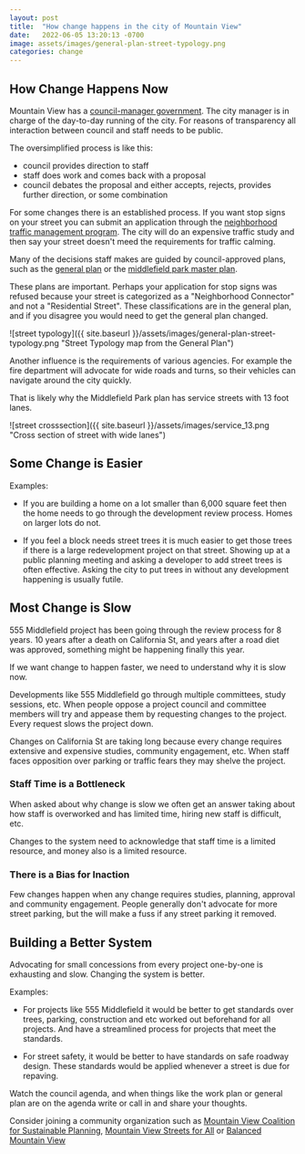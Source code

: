 ```yaml
---
layout: post
title:  "How change happens in the city of Mountain View"
date:   2022-06-05 13:20:13 -0700
image: assets/images/general-plan-street-typology.png
categories: change
---
```


## How Change Happens Now

Mountain View has a [council-manager government](https://ballotpedia.org/Council-manager_government).
The city manager is in charge of the day-to-day running of the city.
For reasons of transparency all interaction between council and staff needs to be public.

The oversimplified process is like this:
- council provides direction to staff
- staff does work and comes back with a proposal
- council debates the proposal and either accepts, rejects, provides further direction, or some combination

For some changes there is an established process.
If you want stop signs on your street you can submit an application through the [neighborhood traffic management program](https://www.mountainview.gov/civicax/filebank/blobdload.aspx?BlobID=36378).
The city will do an expensive traffic study and then say your street doesn't meed the requirements for traffic calming.

Many of the decisions staff makes are guided by council-approved plans, such as the [general plan](https://www.mountainview.gov/civicax/filebank/blobdload.aspx?blobid=10702) or the [middlefield park master plan](http://laserfiche.mountainview.gov/WebLink/DocView.aspx?id=242806&dbid=0&repo=CityDocuments).

These plans are important. Perhaps your application for stop signs was refused because your street is categorized as a "Neighborhood Connector" and not a "Residential Street".
These classifications are in the general plan, and if you disagree you would need to get the general plan changed.

![street typology]({{ site.baseurl }}/assets/images/general-plan-street-typology.png "Street Typology map from the General Plan")

Another influence is the requirements of various agencies. For example the fire department will advocate for wide roads and turns, so their vehicles can navigate around the city quickly.

That is likely why the Middlefield Park plan has service streets with 13 foot lanes.

![street crosssection]({{ site.baseurl }}/assets/images/service_13.png "Cross section of street with wide lanes")

## Some Change is Easier

Examples:

- If you are building a home on a lot smaller than 6,000 square feet then the home needs to go through the development review process. Homes on larger lots do not.

- If you feel a block needs street trees it is much easier to get those trees if there is a large redevelopment project on that street. Showing up at a public planning meeting and asking a developer to add street trees is often effective. Asking the city to put trees in without any development happening is usually futile.


## Most Change is Slow

555 Middlefield project has been going through the review process for 8 years. 10 years after a death on California St, and years after a road diet was approved, something might be happening finally this year.

If we want change to happen faster, we need to understand why it is slow now.

Developments like 555 Middlefield go through multiple committees, study sessions, etc. When people oppose a project council and committee members will try and appease them by requesting changes to the project. Every request slows the project down.

Changes on California St are taking long because every change requires extensive and expensive studies, community engagement, etc. When staff faces opposition over parking or traffic fears they may shelve the project.


### Staff Time is a Bottleneck

When asked about why change is slow we often get an answer taking about how staff is overworked and has limited time, hiring new staff is difficult, etc.

Changes to the system need to acknowledge that staff time is a limited resource, and money also is a limited resource.


### There is a Bias for Inaction

Few changes happen when any change requires studies, planning, approval and community engagement.
People generally don't advocate for more street parking, but the will make a fuss if any street parking it removed.


## Building a Better System

Advocating for small concessions from every project one-by-one is exhausting and slow. Changing the system is better.

Examples:

- For projects like 555 Middlefield it would be better to get standards over trees, parking, construction and etc worked out beforehand for all projects. And have a streamlined process for projects that meet the standards.

- For street safety, it would be better to have standards on safe roadway design. These standards would be applied whenever a street is due for repaving.

Watch the council agenda, and when things like the work plan or general plan are on the agenda write or call in and share your thoughts.

Consider joining a community organization such as [Mountain View Coalition for Sustainable Planning](http://www.mvcsp.org/), [Mountain View Streets for All](https://mvstreetsforall.org/) or [Balanced Mountain View](https://balancedmv.org/)
